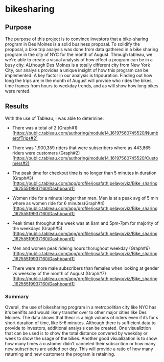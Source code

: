 # bikesharing

## Purpose

The purpose of this project is to convince investors that a bike-sharing program in Des Moines is a solid business proposal. To solidify the proposal, a bike trip analysis was done from data gathered in a bike sharing program in the city of NYC for the month of August. Through tableau, we we're able to create a visual analysis of how effect a program can be in a busy city. ALthough Des Moines is a totally different city from New York City, our analysis provides a unique insight of how this program can be implemented. A key factor in our analysis is tripduration. Finding out how long the trips are in the month of August will provide who rides the bikes, time frames from hours to weekday trends, and as will show  how long bikes were rented.

## Results
With the use of Tableau, I was able to determine:

- There was a total of 2 (Graph#1)[https://public.tableau.com/authoring/module14_16197560745520/NumberofTrips#2]

- There was 1,900,359 riders that were subscribers where as 443,865 riders were customers (Graph#2)[https://public.tableau.com/authoring/module14_16197560745520/Customers#2] 

- The peak time for checkout time is no longer than 5 minutes in duration (Graph#3)[https://public.tableau.com/app/profile/josafath.pelayo/viz/Bike_sharing_16255519937160/Dashboard1]

- Women ride for a minute longer than men. Men is at a peak avg of 5 min where as women ride for 6 minutes(Graph#4)[https://public.tableau.com/app/profile/josafath.pelayo/viz/Bike_sharing_16255519937160/Dashboard1]

- Peak times throughut the week was at 8am and 5pm-7pm for majority of the weekdays (Graph#5)[https://public.tableau.com/app/profile/josafath.pelayo/viz/Bike_sharing_16255519937160/Dashboard1]

- Men and women peak rideing hours thorughout weekday (Graph#6)[https://public.tableau.com/app/profile/josafath.pelayo/viz/Bike_sharing_16255519937160/Dashboard1]

- There were more male subscribers than females when looking at gender vs weekday of the month of August (Graph#7)[https://public.tableau.com/app/profile/josafath.pelayo/viz/Bike_sharing_16255519937160/Dashboard1]


### Summary
Overall, the use of bikesharing program in a metropolitian city like NYC has it's benifits and would likely transfer over to other major cities like Des Moines. The data shows that theor is a high volums of riders even if its for s short duration of time, like 5-6 minutes. Although there is sufficient data to provide to investors, additional analysis can be created. One visualiztion that can be used is to show the total distance convered by weekday or week to show the usage of the bikes. Another good visualization is to show how many times a customer didn't canceled their subscrition or how many new subscribers are added per day. This will provide a ratio of how many returning and new customers the program is retaining. 